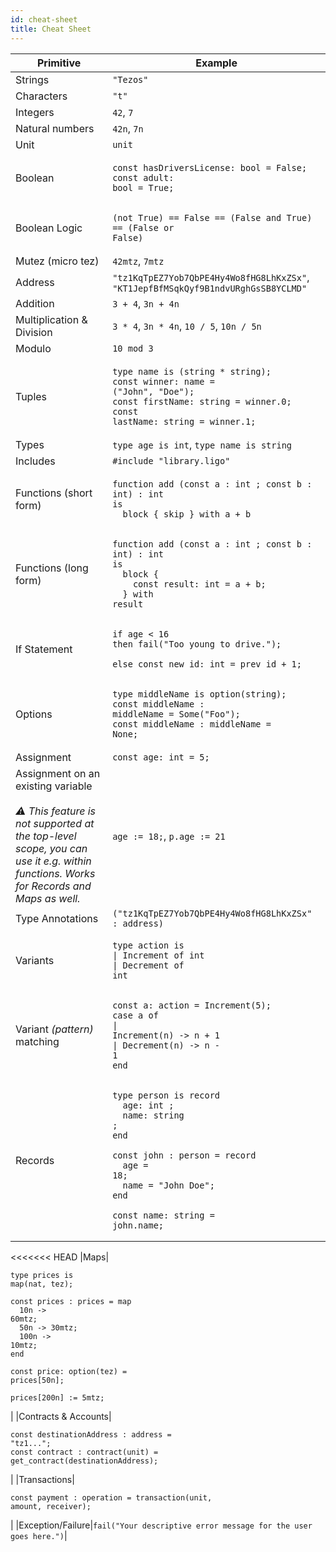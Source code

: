 ```yaml
---
id: cheat-sheet
title: Cheat Sheet
---
```

<div class="cheatsheet">


<!--DOCUSAURUS_CODE_TABS-->
<!--PascaLIGO-->

|Primitive   	|Example|
|---	|---|
|Strings | `"Tezos"`|
|Characters | `"t"`|
|Integers | `42`, `7`|
|Natural numbers | `42n`, `7n`|
|Unit| `unit`|
|Boolean|<pre><code>const hasDriversLicense: bool = False;<br/>const adult: bool = True;</code></pre> |
|Boolean Logic|<pre><code>(not True) == False == (False and True) == (False or False)</code></pre>|
|Mutez (micro tez)| `42mtz`, `7mtz` |
|Address | `"tz1KqTpEZ7Yob7QbPE4Hy4Wo8fHG8LhKxZSx"`, `"KT1JepfBfMSqkQyf9B1ndvURghGsSB8YCLMD"`|
|Addition |`3 + 4`, `3n + 4n`|
|Multiplication & Division| `3 * 4`, `3n * 4n`, `10 / 5`, `10n / 5n`|
|Modulo| `10 mod 3`|
|Tuples| <pre><code>type name is (string * string);<br/>const winner: name = ("John", "Doe");<br/>const firstName: string = winner.0;<br/>const lastName: string = winner.1;</code></pre>|
|Types|`type age is int`, `type name is string`  |
|Includes|```#include "library.ligo"```|
|Functions (short form)|<pre><code>function add (const a : int ; const b : int) : int is<br/>&nbsp;&nbsp;block { skip } with a + b</code></pre>|
|Functions (long form)|<pre><code>function add (const a : int ; const b : int) : int is<br/>&nbsp;&nbsp;block { <br/>&nbsp;&nbsp;&nbsp;&nbsp;const result: int = a + b;<br/>&nbsp;&nbsp;} with result</code></pre>|
| If Statement | <pre><code>if age < 16 <br/>then fail("Too young to drive."); <br/>else const new_id: int = prev_id + 1;</code></pre>|  
|Options|<pre><code>type middleName is option(string);<br/>const middleName : middleName = Some("Foo");<br/>const middleName : middleName = None;</code></pre>|
|Assignment| ```const age: int = 5;```|
|Assignment on an existing variable <br/></br>*⚠️ This feature is not supported at the top-level scope, you can use it e.g. within functions. Works for Records and Maps as well.*| ```age := 18;```, ```p.age := 21``` |
|Type Annotations| ```("tz1KqTpEZ7Yob7QbPE4Hy4Wo8fHG8LhKxZSx" : address)```|
|Variants|<pre><code>type action is<br/>&#124; Increment of int<br/>&#124; Decrement of int</code></pre>|
|Variant *(pattern)* matching|<pre><code>const a: action = Increment(5);<br/>case a of<br/>&#124; Increment(n) -> n + 1<br/>&#124; Decrement(n) -> n - 1<br/>end</code></pre>|
|Records|<pre><code>type person is record<br/>&nbsp;&nbsp;age: int ;<br/>&nbsp;&nbsp;name: string ;<br/>end<br/><br/>const john : person = record<br/>&nbsp;&nbsp;age = 18;<br/>&nbsp;&nbsp;name = "John Doe";<br/>end<br/><br/>const name: string = john.name;</code></pre>|
<<<<<<< HEAD
|Maps|<pre><code>type prices is map(nat, tez);<br/><br/>const prices : prices = map<br/>&nbsp;&nbsp;10n -> 60mtz;<br/>&nbsp;&nbsp;50n -> 30mtz;<br/>&nbsp;&nbsp;100n -> 10mtz;<br/>end<br/><br/>const price: option(tez) = prices[50n];<br/><br/>prices[200n] := 5mtz;</code></pre>|
|Contracts & Accounts|<pre><code>const destinationAddress : address = "tz1...";<br/>const contract : contract(unit) = get_contract(destinationAddress);</code></pre>|
|Transactions|<pre><code>const payment : operation = transaction(unit, amount, receiver);</code></pre>|
|Exception/Failure|`fail("Your descriptive error message for the user goes here.")`|

<!--END_DOCUSAURUS_CODE_TABS-->

</div>